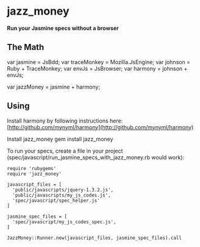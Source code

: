 jazz_money
=======
**Run your Jasmine specs without a browser**

The Math
----------
var jasmine = JsBdd;
var traceMonkey = Mozilla.JsEngine;
var johnson = Ruby + TraceMonkey;
var envJs = JsBrowser;
var harmony = johnson + envJs;

var jazzMoney = jasmine + harmony;

Using
---------
Install harmony by following instructions here: [http://github.com/mynyml/harmony](http://github.com/mynyml/harmony)

Install jazz_money
    gem install jazz_money

To run your specs, create a file in your project (spec/javascript/run_jasmine_specs_with_jazz_money.rb would work):

    require 'rubygems'
    require 'jazz_money'

    javascript_files = [
      'public/javascripts/jquery-1.3.2.js',
      'public/javascripts/my_js_codes.js',
      'spec/javascript/spec_helper.js'
    ]

    jasmine_spec_files = [
      'spec/javascript/my_js_codes_spec.js',
    ]

    JazzMoney::Runner.new(javascript_files, jasmine_spec_files).call
